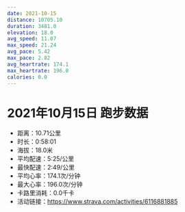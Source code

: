 ```yaml
---
date: 2021-10-15
distance: 10705.10
duration: 3481.0
elevation: 18.0
avg_speed: 11.07
max_speed: 21.24
avg_pace: 5.42
max_pace: 2.82
avg_heartrate: 174.1
max_heartrate: 196.0
calories: 0.0
---
```


# 2021年10月15日 跑步数据

- 距离：10.71公里
- 时长：0:58:01
- 海拔：18.0米
- 平均配速：5:25/公里
- 最快配速：2:49/公里
- 平均心率：174.1次/分钟
- 最大心率：196.0次/分钟
- 卡路里消耗：0.0千卡
- 活动链接：https://www.strava.com/activities/6116881885
